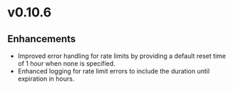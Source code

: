 # v0.10.6

## Enhancements

- Improved error handling for rate limits by providing a default reset time of 1 hour when none is specified.
- Enhanced logging for rate limit errors to include the duration until expiration in hours.
